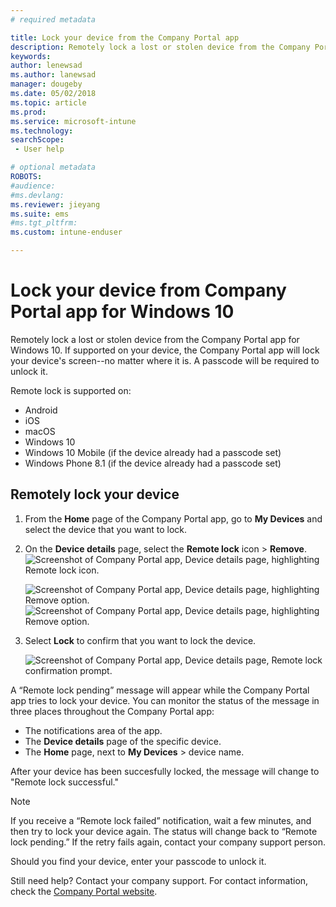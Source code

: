 ```yaml
---
# required metadata

title: Lock your device from the Company Portal app
description: Remotely lock a lost or stolen device from the Company Portal app for Windows 10
keywords:
author: lenewsad
ms.author: lanewsad
manager: dougeby
ms.date: 05/02/2018
ms.topic: article
ms.prod:
ms.service: microsoft-intune
ms.technology:
searchScope:
 - User help

# optional metadata
ROBOTS:  
#audience:
#ms.devlang:
ms.reviewer: jieyang
ms.suite: ems
#ms.tgt_pltfrm:
ms.custom: intune-enduser

---
```


# Lock your device from Company Portal app for Windows 10

Remotely lock a lost or stolen device from the Company Portal app for Windows 10. If supported on your device, the Company Portal app will lock your device's screen--no matter where it is. A passcode will be required to unlock it.

Remote lock is supported on:

* Android
* iOS
* macOS
* Windows 10
* Windows 10 Mobile (if the device already had a passcode set)
* Windows Phone 8.1 (if the device already had a passcode set)

## Remotely lock your device

1. From the **Home** page of the Company Portal app, go to **My Devices** and select the device that you want to lock.

2. On the **Device details** page, select the **Remote lock** icon > **Remove**.  
   ![Screenshot of Company Portal app, Device details page, highlighting Remote lock icon.](/media/1804_remote_lock_Windows_CPapp_05.png)

   ![Screenshot of Company Portal app, Device details page, highlighting Remove option.](/media/1804_remote_lock_Windows_CPapp_04.png)
   ![Screenshot of Company Portal app, Device details page, highlighting Remove option.](/media/1804_remote_lock_Windows_CPapp_04.png)
3. Select **Lock** to confirm that you want to lock the device. 

   ![Screenshot of Company Portal app, Device details page, Remote lock confirmation prompt.](/media/1804_remote_lock_Windows_CPapp_06.png)

A “Remote lock pending” message will appear while the Company Portal app tries to lock your device. You can monitor the status of the message in three places throughout the Company Portal app:

   * The notifications area of the app.
   * The **Device details** page of the specific device.
   * The **Home** page, next to **My Devices** > device name.

After your device has been succesfully locked, the message will change to "Remote lock successful."

> [!Note]
> If you receive a “Remote lock failed” notification, wait a few minutes, and then try to lock your device again. The status will change back to “Remote lock pending.” If the retry fails again, contact your company support person.

Should you find your device, enter your passcode to unlock it.  

Still need help? Contact your company support. For contact information, check the [Company Portal website](https://portal.manage.microsoft.com#HelpDeskDialog).

